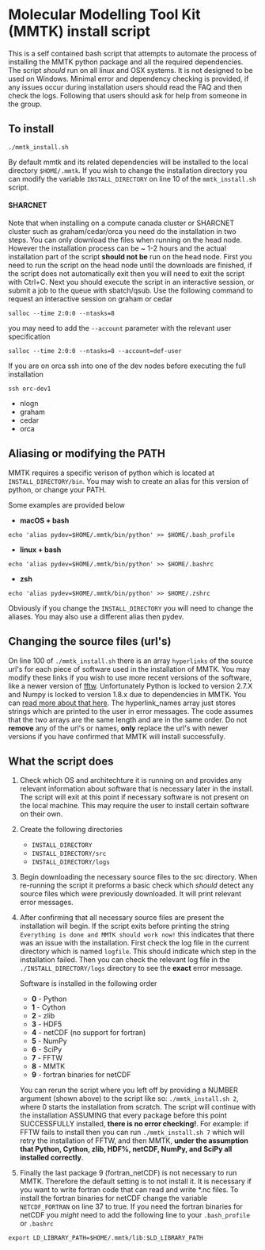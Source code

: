 # Molecular Modelling Tool Kit (MMTK) install script
This is a self contained bash script that attempts to automate the process of installing the MMTK python package and all the required dependencies. The script *should* run on all linux and OSX systems. It is not designed to be used on Windows. Minimal error and dependency checking is provided, if any issues occur during installation users should read the FAQ and then check the logs. Following that users should ask for help from someone in the group.

To install
----------
```
./mmtk_install.sh
```

By default mmtk and its related dependencies will be installed to the local directory `$HOME/.mmtk`.
If you wish to change the installation directory you can modify the variable `INSTALL_DIRECTORY` on line 10 of the `mmtk_install.sh` script.

#### SHARCNET
Note that when installing on a compute canada cluster or SHARCNET cluster such as graham/cedar/orca you need do the installation in two steps.
You can only download the files when running on the head node. However the installation process can be ~ 1-2 hours and the actual installation part of the script **should not be** run on the head node. First you need to run the script on the head node until the downloads are finished, if the script does not automatically exit then you will need to exit the script with Ctrl+C. Next you should execute the script in an interactive session, or submit a job to the queue with sbatch/qsub.
Use the following command to request an interactive session on graham or cedar
```
salloc --time 2:0:0 --ntasks=8
```
you may need to add the `--account` parameter with the relevant user specification
```
salloc --time 2:0:0 --ntasks=8 --account=def-user
```
If you are on orca ssh into one of the dev nodes before executing the full installation
```
ssh orc-dev1
```


* nlogn
* graham
* cedar
* orca

Aliasing or modifying the PATH
------------------------------
MMTK requires a specific verison of python which is located at `INSTALL_DIRECTORY/bin`.
You may wish to create an alias for this version of python, or change your PATH.

Some examples are provided below

* **macOS + bash**
```
echo 'alias pydev=$HOME/.mmtk/bin/python' >> $HOME/.bash_profile
```
* **linux + bash**
```
echo 'alias pydev=$HOME/.mmtk/bin/python' >> $HOME/.bashrc
```
* **zsh**
```
echo 'alias pydev=$HOME/.mmtk/bin/python' >> $HOME/.zshrc
```

Obviously if you change the `INSTALL_DIRECTORY` you will need to change the aliases.
You may also use a different alias then pydev.


Changing the source files (url's)
--------------------------------------
On line 100 of `./mmtk_install.sh` there is an array `hyperlinks` of the source url's for each piece of software used in the installation of MMTK. You may modify these links if you wish to use more recent versions of the software, like a newer version of [fftw](http://www.fftw.org/). Unfortunately Python is locked to version 2.7.X and Numpy is locked to version 1.8.x due to dependencies in MMTK. You can [read more about that here](https://github.com/khinsen/MMTK). The hyperlink_names array just stores strings which are printed to the user in error messages.
The code assumes that the two arrays are the same length and are in the same order. Do not **remove** any of the url's or names, **only** replace the url's with newer versions if you have confirmed that MMTK will install successfully.

What the script does
--------------------
1. Check which OS and architechture it is running on and provides any relevant information about software that is necessary later in the install. The script will exit at this point if necessary software is not present on the local machine. This may require the user to install certain software on their own.

2. Create the following directories
    * `INSTALL_DIRECTORY`
    * `INSTALL_DIRECTORY/src`
    * `INSTALL_DIRECTORY/logs`

3. Begin downloading the necessary source files to the src directory. When re-running the script it preforms a basic check which *should* detect any source files which were previously downloaded. It will print relevant error messages.

4. After confirming that all necessary source files are present the installation will begin. If the script exits before printing the string `Everything is done and MMTK should work now!` this indicates that there was an issue with the installation. First check the log file in the current directory which is named `logfile`. This should indicate which step in the installation failed. Then you can check the relevant log file in the `./INSTALL_DIRECTORY/logs` directory to see the **exact** error message.

    Software is installed in the following order

    * **0** - Python
    * **1** - Cython
    * **2** - zlib
    * **3** - HDF5
    * **4** - netCDF (no support for fortran)
    * **5** - NumPy
    * **6** - SciPy
    * **7** - FFTW
    * **8** - MMTK
    * **9** - fortran binaries for netCDF

    You can rerun the script where you left off by providing a NUMBER argument (shown above) to the script like so: `./mmtk_install.sh 2`, where 0 starts the installation from scratch. The script will continue with the installation ASSUMING that every package before this point SUCCESSFULLY installed, **there is no error checking!**. For example: if FFTW fails to install then you can run `./mmtk_install.sh 7` which will retry the installation of FFTW, and then MMTK, **under the assumption that Python, Cython, zlib, HDF%, netCDF, NumPy, and SciPy all installed correctly**.

5. Finally the last package 9 (fortran_netCDF) is not necessary to run MMTK. Therefore the default setting is to not install it. It is necessary if you want to write fortran code that can read and write \*.nc files. To install the fortran binaries for netCDF change the variable `NETCDF_FORTRAN` on line 37 to true. If you need the fortran binaries for netCDF you *might* need to add the following line to your `.bash_profile` or `.bashrc`
```
export LD_LIBRARY_PATH=$HOME/.mmtk/lib:$LD_LIBRARY_PATH
```

